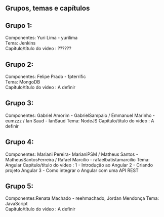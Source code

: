 Grupos, temas e capítulos
--------------------------
Grupo 1:   
---------  
Componentes: Yuri Lima - yurilima    
Tema: Jenkins  
Capítulo/título do vídeo : ??????  

Grupo 2:   
---------  
Componentes: Felipe Prado - fpterrific  
Tema: MongoDB  
Capítulo/título do vídeo : A definir  

Grupo 3:   
---------  
Componentes: Gabriel Amorim - GabrielSampaio / Emmanuel Marinho - eumzzz / Ian Saud - IanSaud
Tema: NodeJS
Capítulo/título do vídeo : A definir  

Grupo 4:   
---------  
Componentes: Mariani Pereira- MarianiPSM / Matheus Santos - MatheusSantosFerreira / Rafael Marcílio - rafaelbatistamarcilio
Tema: Angular
Capítulo/título do vídeo : 
1 - Introdução ao Angular
2 - Criando projeto Angular
3 - Como integrar o Angular com uma API REST   

Grupo 5:   
---------  
Componentes:Renata Machado - reehmachado, Jordan Mendonça 
Tema: JavaScript  
Capítulo/título do vídeo : A definir  

